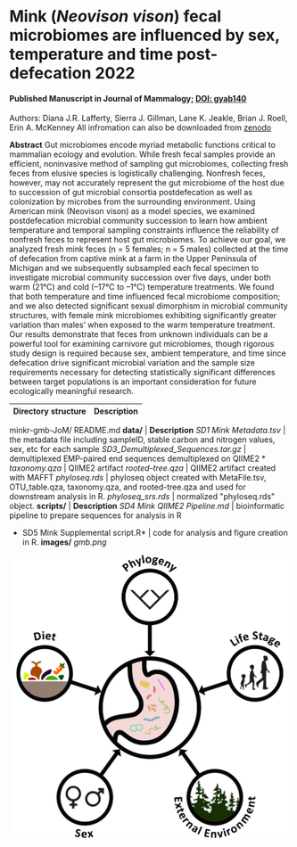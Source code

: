 # Mink (*Neovison vison*) fecal microbiomes are influenced by sex, temperature and time post-defecation 2022
#### Published Manuscript in Journal of Mammalogy; [DOI: gyab140](https://doi.org/10.1093/jmammal/gyab140)
Authors: Diana J.R. Lafferty, Sierra J. Gillman, Lane K. Jeakle, Brian J. Roell, Erin A. McKenney
All infromation can also be downloaded from [zenodo](https://zenodo.org/record/4560812#.YfnOc_XMJhE)

**Abstract**
Gut microbiomes encode myriad metabolic functions critical to mammalian ecology and evolution. While fresh fecal samples provide an efficient, noninvasive method of sampling gut microbiomes, collecting fresh feces from elusive species is logistically challenging. Nonfresh feces, however, may not accurately represent the gut microbiome of the host due to succession of gut microbial consortia postdefecation as well as colonization by microbes from the surrounding environment. Using American mink (Neovison vison) as a model species, we examined postdefecation microbial community succession to learn how ambient temperature and temporal sampling constraints influence the reliability of nonfresh feces to represent host gut microbiomes. To achieve our goal, we analyzed fresh mink feces (n = 5 females; n = 5 males) collected at the time of defecation from captive mink at a farm in the Upper Peninsula of Michigan and we subsequently subsampled each fecal specimen to investigate microbial community succession over five days, under both warm (21°C) and cold (–17°C to –1°C) temperature treatments. We found that both temperature and time influenced fecal microbiome composition; and we also detected significant sexual dimorphism in microbial community structures, with female mink microbiomes exhibiting significantly greater variation than males’ when exposed to the warm temperature treatment. Our results demonstrate that feces from unknown individuals can be a powerful tool for examining carnivore gut microbiomes, though rigorous study design is required because sex, ambient temperature, and time since defecation drive significant microbial variation and the sample size requirements necessary for detecting statistically significant differences between target populations is an important consideration for future ecologically meaningful research.

Directory structure | Description
--- | ---
minkr-gmb-JoM/
  README.md
  **data/** | **Description**
  *SD1 Mink Metadata.tsv* | the metadata file including sampleID, stable carbon and nitrogen values, sex, etc for each sample
  *SD3_Demultiplexed_Sequences.tar.gz* | demultiplexed EMP-paired end sequences demultiplexed on QIIME2
  *
  *taxonomy.qza* | QIIME2 artifact
  *rooted-tree.qza* | QIIME2 artifact created with MAFFT
  *phyloseq.rds* | phyloseq object created with MetaFile.tsv, OTU_table.qza, taxonomy.qza, and rooted-tree.qza and used for downstream analysis in R.
  *phyloseq_srs.rds* | normalized "phyloseq.rds" object.
  **scripts/** | **Description**
  *SD4 Mink QIIME2 Pipeline.md* | bioinformatic pipeline to prepare sequences for analysis in R
   * SD5 Mink Supplemental script.R* | code for analysis and figure creation in R.
  **images/**
  *gmb.png*

<p align="center">
<img src="images/gmb.png" width="500" />
  </p>


